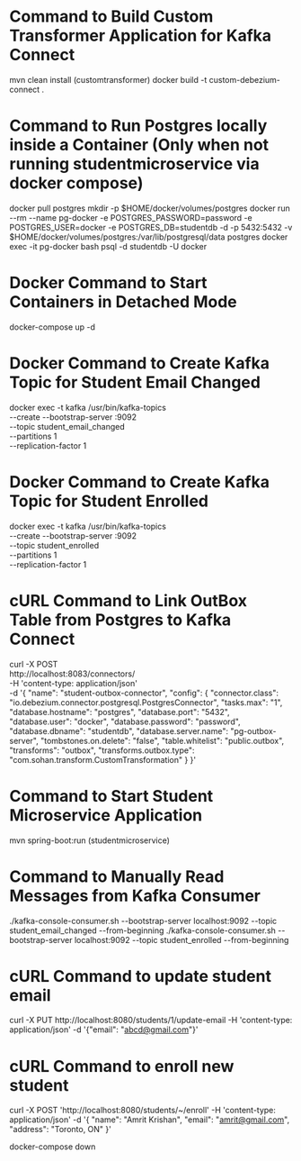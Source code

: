 # Command to Build Custom Transformer Application for Kafka Connect
mvn clean install (customtransformer)
docker build -t custom-debezium-connect .

# Command to Run Postgres locally inside a Container (Only when not running studentmicroservice via docker compose)
docker pull postgres
mkdir -p $HOME/docker/volumes/postgres
docker run --rm  --name pg-docker -e POSTGRES_PASSWORD=password -e POSTGRES_USER=docker -e POSTGRES_DB=studentdb -d -p 5432:5432 -v $HOME/docker/volumes/postgres:/var/lib/postgresql/data postgres
docker exec -it pg-docker bash
psql -d studentdb -U docker

# Docker Command to Start Containers in Detached Mode
docker-compose up -d

# Docker Command to Create Kafka Topic for Student Email Changed
docker exec -t kafka /usr/bin/kafka-topics \
      --create --bootstrap-server :9092 \
      --topic student_email_changed \
      --partitions 1 \
      --replication-factor 1

# Docker Command to Create Kafka Topic for Student Enrolled
docker exec -t kafka /usr/bin/kafka-topics \
      --create --bootstrap-server :9092 \
      --topic student_enrolled \
      --partitions 1 \
      --replication-factor 1

# cURL Command to Link OutBox Table from Postgres to Kafka Connect
curl -X POST \
  http://localhost:8083/connectors/ \
  -H 'content-type: application/json' \
  -d '{
   "name": "student-outbox-connector",
   "config": {
      "connector.class": "io.debezium.connector.postgresql.PostgresConnector",
      "tasks.max": "1",
      "database.hostname": "postgres",
      "database.port": "5432",
      "database.user": "docker",
      "database.password": "password",
      "database.dbname": "studentdb",
      "database.server.name": "pg-outbox-server",
      "tombstones.on.delete": "false",
      "table.whitelist": "public.outbox",
      "transforms": "outbox",
      "transforms.outbox.type": "com.sohan.transform.CustomTransformation"
   }
}' 

# Command to Start Student Microservice Application
mvn spring-boot:run (studentmicroservice)     

# Command to Manually Read Messages from Kafka Consumer
./kafka-console-consumer.sh --bootstrap-server localhost:9092  --topic student_email_changed  --from-beginning
./kafka-console-consumer.sh --bootstrap-server localhost:9092  --topic student_enrolled  --from-beginning

# cURL Command to update student email
curl -X PUT http://localhost:8080/students/1/update-email -H 'content-type: application/json' -d '{"email": "abcd@gmail.com"}'

# cURL Command to enroll new student
curl -X POST   'http://localhost:8080/students/~/enroll' -H 'content-type: application/json' -d '{
    "name": "Amrit Krishan",
    "email": "amrit@gmail.com",
    "address": "Toronto, ON"
}'

docker-compose down
